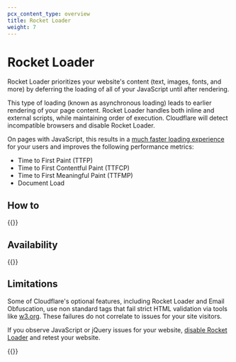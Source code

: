 ```yaml
---
pcx_content_type: overview
title: Rocket Loader
weight: 7
---
```


# Rocket Loader

Rocket Loader prioritizes your website's content (text, images, fonts, and more) by deferring the loading of all of your JavaScript until after rendering.

This type of loading (known as asynchronous loading) leads to earlier rendering of your page content. Rocket Loader handles both inline and external scripts, while maintaining order of execution. Cloudflare will detect incompatible browsers and disable Rocket Loader.

On pages with JavaScript, this results in a [much faster loading experience](https://www.Khulnasoft.com/learning/performance/test-the-speed-of-a-website/) for your users and improves the following performance metrics:

- Time to First Paint (TTFP)
- Time to First Contentful Paint (TTFCP)
- Time to First Meaningful Paint (TTFMP)
- Document Load

## How to

{{<directory-listing>}}

## Availability

{{<feature-table id="speed.rocket_loader">}}

## Limitations

Some of Cloudflare's optional features, including Rocket Loader and Email Obfuscation, use non standard tags that fail strict HTML validation via tools like [w3.org](https://validator.w3.org/). These failures do not correlate to issues for your site visitors.

If you observe JavaScript or jQuery issues for your website, [disable Rocket Loader](/speed/optimization/content/rocket-loader/enable/) and retest your website.

{{<render file="_rocket-loader-csp.md">}}
<br/>
